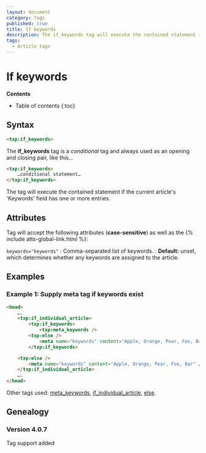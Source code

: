 ```yaml
---
layout: document
category: Tags
published: true
title: If keywords
description: The if_keywords tag will execute the contained statement if the current article's 'Keywords' field has one or more entries.
tags:
  - Article tags
---
```


# If keywords

**Contents**

* Table of contents
{:toc}

## Syntax

~~~ html
<txp:if_keywords>
~~~

The **if_keywords** tag is a *conditional* tag and always used as an opening and closing pair, like this…

~~~ html
<txp:if_keywords>
    …conditional statement…
</txp:if_keywords>
~~~

The tag will execute the contained statement if the current article's 'Keywords' field has one or more entries.

## Attributes

Tag will accept the following attributes (**case-sensitive**) as well as the {% include atts-global-link.html %}:

`keywords="keywords"`
: Comma-separated list of keywords.
: **Default:** unset, which determines whether any keywords are assigned to the article.

## Examples

### Example 1: Supply meta tag if keywords exist

~~~ html
<head>
    ….
    <txp:if_individual_article>
        <txp:if_keywords>
            <txp:meta_keywords />
        <txp:else />
            <meta name="keywords" content="Apple, Orange, Pear, Foo, Bar" />
        </txp:if_keywords>

    <txp:else />
        <meta name="keywords" content="Apple, Orange, Pear, Foo, Bar" />
    </txp:if_individual_article>
    ….
</head>
~~~

Other tags used: [meta_keywords](/tags/meta_keywords), [if_individual_article](/tags/if_individual_article), [else](/tags/else).

## Genealogy

### Version 4.0.7

Tag support added

